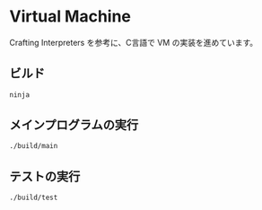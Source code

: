 # Virtual Machine

Crafting Interpreters を参考に、C言語で VM の実装を進めています。

## ビルド

```bash
ninja
```

## メインプログラムの実行

```bash
./build/main
```

## テストの実行

```bash
./build/test
```
